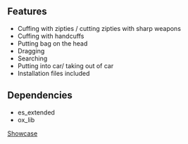 
## Features
* Cuffing with zipties / cutting zipties with sharp weapons
* Cuffing with handcuffs
* Putting bag on the head
* Dragging
* Searching
* Putting into car/ taking out of car
* Installation files included
## Dependencies
* es_extended
* ox_lib

[Showcase](https://streamable.com/zzhd1a)